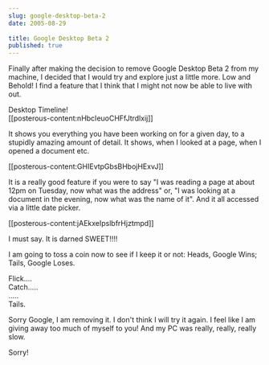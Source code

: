 ```yaml
---
slug: google-desktop-beta-2
date: 2005-08-29
 
title: Google Desktop Beta 2
published: true
---
```

Finally after making the decision to remove Google Desktop Beta 2 from my machine, I decided that I would try and explore just a little more. Low and Behold! I find a feature that I think that I might not now be able to live with out.<p />Desktop Timeline!<br />[[posterous-content:nHbcIeuoCHFfJtrdlxij]]<p />It shows you everything you have been working on for a given day, to a stupidly amazing amount of detail.  It shows, when I looked at a page, when I opened a document etc.  <p />[[posterous-content:GHIEvtpGbsBHbojHExvJ]]<p />It is a really good feature if you were to say "I was reading a page at about 12pm on Tuesday, now what was the address" or, "I was looking at a document in the evening, now what was the name of it".  And it all accessed via a little date picker.<p />[[posterous-content:jAEkxeIpslbfrHjztmpd]]<p />I must say.  It is darned SWEET!!!!<p />I am going to toss a coin now to see if I keep it or not: Heads, Google Wins; Tails, Google Loses.<p />Flick....<br />Catch.....<br />.....<br />Tails.<p />Sorry Google, I am removing it. I don't think I will try it again. I feel like I am giving away too much of myself to you! And my PC was really, really, really slow.<p />Sorry!<p />

